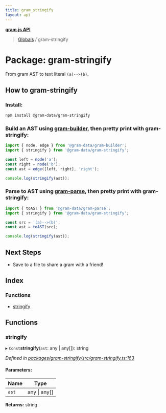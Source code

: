 ```yaml
---
title: gram_stringify
layout: api
---
```


**[gram.js API](../README.md)**

> [Globals](../globals.md) / gram-stringify

# Package: gram-stringify

From gram AST to text literal `(a)-->(b)`.

## How to gram-stringify

### Install:

``` bash
npm install @gram-data/gram-stringify
```

### Build an AST using [gram-builder](gram_builder.md), then pretty print with gram-stringify:

``` TypeScript
import { node, edge } from '@gram-data/gram-builder';
import { stringify } from '@gram-data/gram-stringify'; 

const left = node('a');
const right = node('b');
const ast = edge([left, right], 'right');

console.log(stringify(ast));
```

### Parse to AST using [gram-parse](gram_parse.md), then pretty print with gram-stringify:

``` TypeScript
import { toAST } from '@gram-data/gram-parse'; 
import { stringify } from '@gram-data/gram-stringify'; 

const src = '(a)-->(b)';
const ast = toAST(src);

console.log(stringify(ast));
```

## Next Steps

- Save to a file to share a gram with a friend!

## Index

### Functions

* [stringify](gram_stringify.md#stringify)

## Functions

### stringify

▸ `Const`**stringify**(`ast`: any \| any[]): string

*Defined in [packages/gram-stringify/src/gram-stringify.ts:163](https://github.com/gram-data/gram-js/blob/d80fb0e/packages/gram-stringify/src/gram-stringify.ts#L163)*

#### Parameters:

Name | Type |
------ | ------ |
`ast` | any \| any[] |

**Returns:** string
